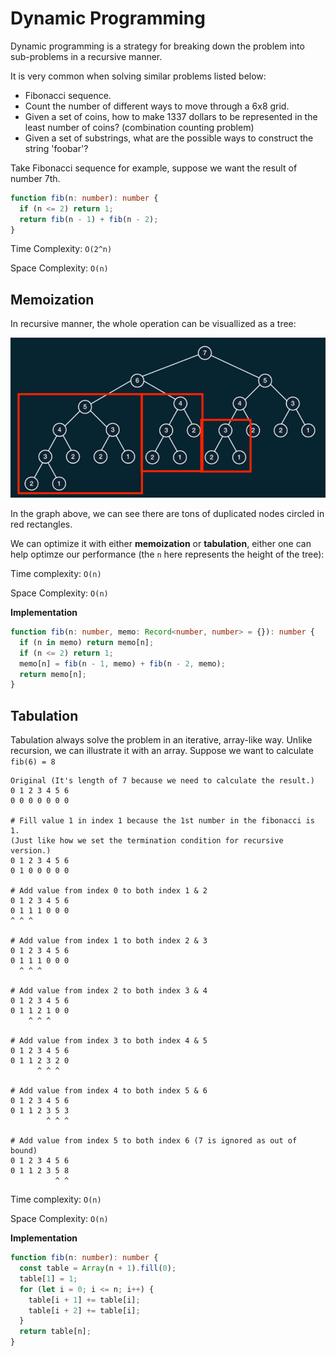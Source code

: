 # Dynamic Programming

Dynamic programming is a strategy for breaking down the problem into sub-problems in a recursive manner.

It is very common when solving similar problems listed below:

- Fibonacci sequence.
- Count the number of different ways to move through a 6x8 grid.
- Given a set of coins, how to make 1337 dollars to be represented in the least number of coins? (combination counting problem)
- Given a set of substrings, what are the possible ways to construct the string 'foobar'?

Take Fibonacci sequence for example, suppose we want the result of number 7th.

```ts
function fib(n: number): number {
  if (n <= 2) return 1;
  return fib(n - 1) + fib(n - 2);
}
```

Time Complexity: `O(2^n)`

Space Complexity: `O(n)`

## Memoization

In recursive manner, the whole operation can be visuallized as a tree:

![tree](https://github.com/zushenyan/ds-algo/blob/main/dynamic-programming/tree.png)

In the graph above, we can see there are tons of duplicated nodes circled in red rectangles.

We can optimize it with either **memoization** or **tabulation**, either one can help optimze our performance (the `n` here represents the height of the tree):

Time complexity: `O(n)`

Space Complexity: `O(n)`

**Implementation**

```ts
function fib(n: number, memo: Record<number, number> = {}): number {
  if (n in memo) return memo[n];
  if (n <= 2) return 1;
  memo[n] = fib(n - 1, memo) + fib(n - 2, memo);
  return memo[n];
}
```

## Tabulation

Tabulation always solve the problem in an iterative, array-like way. Unlike recursion, we can illustrate it with an array. Suppose we want to calculate `fib(6) = 8`

```
Original (It's length of 7 because we need to calculate the result.)
0 1 2 3 4 5 6
0 0 0 0 0 0 0

# Fill value 1 in index 1 because the 1st number in the fibonacci is 1.
(Just like how we set the termination condition for recursive version.)
0 1 2 3 4 5 6
0 1 0 0 0 0 0

# Add value from index 0 to both index 1 & 2
0 1 2 3 4 5 6
0 1 1 1 0 0 0
^ ^ ^

# Add value from index 1 to both index 2 & 3
0 1 2 3 4 5 6
0 1 1 1 0 0 0
  ^ ^ ^

# Add value from index 2 to both index 3 & 4
0 1 2 3 4 5 6
0 1 1 2 1 0 0
    ^ ^ ^

# Add value from index 3 to both index 4 & 5
0 1 2 3 4 5 6
0 1 1 2 3 2 0
      ^ ^ ^

# Add value from index 4 to both index 5 & 6
0 1 2 3 4 5 6
0 1 1 2 3 5 3
        ^ ^ ^

# Add value from index 5 to both index 6 (7 is ignored as out of bound)
0 1 2 3 4 5 6
0 1 1 2 3 5 8
          ^ ^
```

Time complexity: `O(n)`

Space Complexity: `O(n)`

**Implementation**

```ts
function fib(n: number): number {
  const table = Array(n + 1).fill(0);
  table[1] = 1;
  for (let i = 0; i <= n; i++) {
    table[i + 1] += table[i];
    table[i + 2] += table[i];
  }
  return table[n];
}
```
